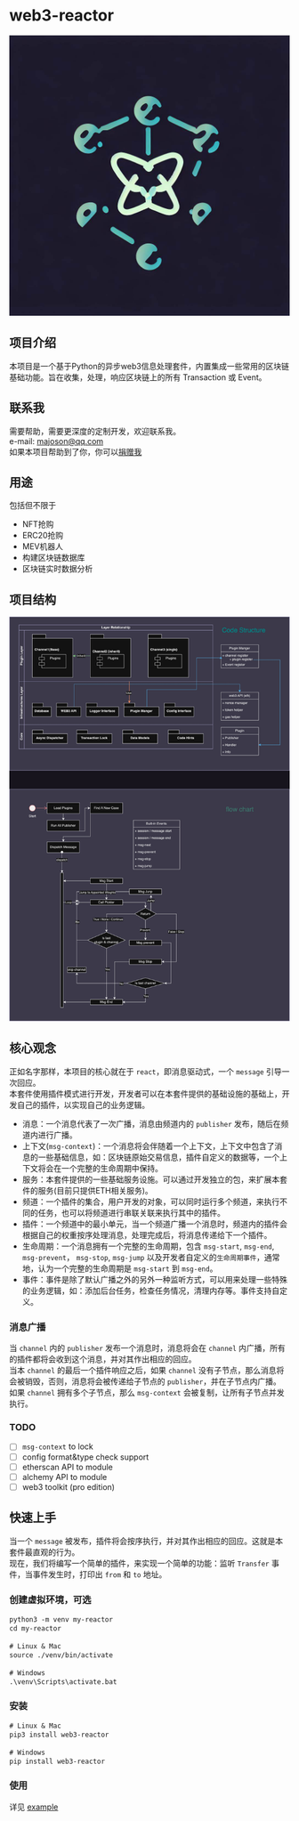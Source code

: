 # web3-reactor

![logo](./assert/LOGO.jpg)

## 项目介绍

本项目是一个基于Python的异步web3信息处理套件，内置集成一些常用的区块链基础功能。旨在收集，处理，响应区块链上的所有
Transaction 或 Event。

## 联系我

需要帮助，需要更深度的定制开发，欢迎联系我。  
e-mail: [majoson@qq.com](mailto:majoson@qq.com?subject=web3_reactor-support)  
如果本项目帮助到了你，你可以[捐赠我](./assert/coffee_alipay.jpg)

## 用途

包括但不限于

- NFT抢购
- ERC20抢购
- MEV机器人
- 构建区块链数据库
- 区块链实时数据分析

## 项目结构

![structure graph](./assert/graph.jpg)

## 核心观念

正如名字那样，本项目的核心就在于 `react`，即消息驱动式，一个 `message` 引导一次回应。  
本套件使用插件模式进行开发，开发者可以在本套件提供的基础设施的基础上，开发自己的插件，以实现自己的业务逻辑。

- 消息：一个消息代表了一次广播，消息由频道内的 `publisher` 发布，随后在频道内进行广播。
- 上下文(`msg-context`)：一个消息将会伴随着一个上下文，上下文中包含了消息的一些基础信息，如：区块链原始交易信息，插件自定义的数据等，一个上下文将会在一个完整的生命周期中保持。
- 服务：本套件提供的一些基础服务设施。可以通过开发独立的包，来扩展本套件的服务(目前只提供ETH相关服务)。
- 频道：一个插件的集合，用户开发的对象，可以同时运行多个频道，来执行不同的任务，也可以将频道进行串联关联来执行其中的插件。
- 插件：一个频道中的最小单元，当一个频道广播一个消息时，频道内的插件会根据自己的权重按序处理消息，处理完成后，将消息传递给下一个插件。
- 生命周期：一个消息拥有一个完整的生命周期，包含 `msg-start`, `msg-end`, `msg-prevent`， `msg-stop`, `msg-jump`
  以及开发者自定义的`生命周期事件`，通常地，认为一个完整的生命周期是 `msg-start` 到 `msg-end`。
- 事件：事件是除了默认广播之外的另外一种监听方式，可以用来处理一些特殊的业务逻辑，如：添加后台任务，检查任务情况，清理内存等。事件支持自定义。

### 消息广播

当 `channel` 内的 `publisher` 发布一个消息时，消息将会在 `channel`
内广播，所有的插件都将会收到这个消息，并对其作出相应的回应。  
当本 `channel` 的最后一个插件响应之后，如果 `channel`
没有子节点，那么消息将会被销毁，否则，消息将会被传递给子节点的 `publisher`，并在子节点内广播。  
如果 `channel` 拥有多个子节点，那么 `msg-context` 会被复制，让所有子节点并发执行。

### TODO

- [ ] `msg-context` to lock
- [ ] config format&type check support
- [ ] etherscan API to module
- [ ] alchemy API to module
- [ ] web3 toolkit (pro edition)

## 快速上手

当一个 `message` 被发布，插件将会按序执行，并对其作出相应的回应。这就是本套件最直观的行为。  
现在，我们将编写一个简单的插件，来实现一个简单的功能：监听 `Transfer` 事件，当事件发生时，打印出 `from` 和 `to` 地址。

### 创建虚拟环境，可选

```shell
python3 -m venv my-reactor
cd my-reactor

# Linux & Mac
source ./venv/bin/activate

# Windows
.\venv\Scripts\activate.bat

```

### 安装

```shell
# Linux & Mac
pip3 install web3-reactor

# Windows
pip install web3-reactor
```

### 使用

详见 [example](./example)
